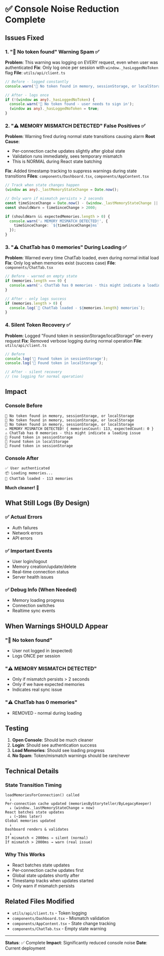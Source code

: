 # ✅ Console Noise Reduction Complete

## Issues Fixed

### 1. "🔑 No token found" Warning Spam ✅
**Problem**: This warning was logging on EVERY request, even when user was authenticated
**Fix**: Only log once per session with `window._hasLoggedNoToken` flag
**File**: `utils/api/client.ts`

```typescript
// Before - logged constantly
console.warn('🔑 No token found in memory, sessionStorage, or localStorage');

// After - logs once
if (!(window as any)._hasLoggedNoToken) {
  console.warn('🔑 No token found - user needs to sign in');
  (window as any)._hasLoggedNoToken = true;
}
```

### 2. "⚠️ MEMORY MISMATCH DETECTED" False Positives ✅
**Problem**: Warning fired during normal state transitions causing alarm
**Root Cause**: 
- Per-connection cache updates slightly after global state
- Validation runs immediately, sees temporary mismatch
- This is NORMAL during React state batching

**Fix**: Added timestamp tracking to suppress warnings during state transitions
**Files**: `components/Dashboard.tsx`, `components/AppContent.tsx`

```typescript
// Track when state changes happen
(window as any)._lastMemoryStateChange = Date.now();

// Only warn if mismatch persists > 2 seconds
const timeSinceChange = Date.now() - (window._lastMemoryStateChange || 0);
const shouldWarn = timeSinceChange > 2000;

if (shouldWarn && expectedMemories.length > 0) {
  console.warn('⚠️ MEMORY MISMATCH DETECTED!', {
    timeSinceChange: `${timeSinceChange}ms`
  });
}
```

### 3. "⚠️ ChatTab has 0 memories" During Loading ✅
**Problem**: Warned every time ChatTab loaded, even during normal initial load
**Fix**: Only log when memories exist (success case)
**File**: `components/ChatTab.tsx`

```typescript
// Before - warned on empty state
if (memories.length === 0) {
  console.warn('⚠️ ChatTab has 0 memories - this might indicate a loading issue');
}

// After - only logs success
if (memories.length > 0) {
  console.log(`💬 ChatTab loaded - ${memories.length} memories`);
}
```

### 4. Silent Token Recovery ✅
**Problem**: Logged "Found token in sessionStorage/localStorage" on every request
**Fix**: Removed verbose logging during normal operation
**File**: `utils/api/client.ts`

```typescript
// Before
console.log('🔑 Found token in sessionStorage');
console.log('🔑 Found token in localStorage');

// After - silent recovery
// (no logging for normal operation)
```

## Impact

### Console Before
```
🔑 No token found in memory, sessionStorage, or localStorage
🔑 No token found in memory, sessionStorage, or localStorage
🔑 No token found in memory, sessionStorage, or localStorage
⚠️ MEMORY MISMATCH DETECTED! { memoriesCount: 113, expectedCount: 0 }
⚠️ ChatTab has 0 memories - this might indicate a loading issue
🔑 Found token in sessionStorage
🔑 Found token in localStorage
🔑 Found token in sessionStorage
```

### Console After
```
✅ User authenticated
📦 Loading memories...
💬 ChatTab loaded - 113 memories
```

**Much cleaner!** 🎉

## What Still Logs (By Design)

### ✅ Actual Errors
- Auth failures
- Network errors
- API errors

### ✅ Important Events
- User login/logout
- Memory creation/update/delete
- Real-time connection status
- Server health issues

### ✅ Debug Info (When Needed)
- Memory loading progress
- Connection switches
- Realtime sync events

## When Warnings SHOULD Appear

### "🔑 No token found"
- User not logged in (expected)
- Logs ONCE per session

### "⚠️ MEMORY MISMATCH DETECTED"
- Only if mismatch persists > 2 seconds
- Only if we have expected memories
- Indicates real sync issue

### "⚠️ ChatTab has 0 memories"
- REMOVED - normal during loading

## Testing

1. **Open Console**: Should be much cleaner
2. **Login**: Should see authentication success
3. **Load Memories**: Should see loading progress
4. **No Spam**: Token/mismatch warnings should be rare/never

## Technical Details

### State Transition Timing
```
loadMemoriesForConnection() called
  ↓
Per-connection cache updated (memoriesByStoryteller/ByLegacyKeeper)
  ↓ (window._lastMemoryStateChange = now)
React batches state updates
  ↓ (~16ms later)
Global memories updated
  ↓
Dashboard renders & validates
  ↓
If mismatch < 2000ms → silent (normal)
If mismatch > 2000ms → warn (real issue)
```

### Why This Works
- React batches state updates
- Per-connection cache updates first
- Global state updates shortly after
- Timestamp tracks when updates started
- Only warn if mismatch persists

## Related Files Modified
- `utils/api/client.ts` - Token logging
- `components/Dashboard.tsx` - Mismatch validation
- `components/AppContent.tsx` - State change tracking
- `components/ChatTab.tsx` - Empty state warning

---

**Status**: ✅ Complete
**Impact**: Significantly reduced console noise
**Date**: Current deployment
